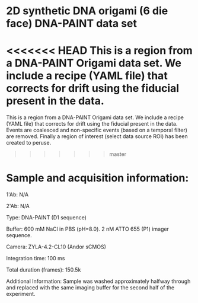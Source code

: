# 2D synthetic DNA origami (6 die face) DNA-PAINT data set #

<<<<<<< HEAD
This is a region from a DNA-PAINT Origami data set. We include a recipe (YAML file) that corrects for drift using the fiducial present in the data. 
=======
This is a region from a DNA-PAINT Origami data set. We include a recipe (YAML file) that corrects for drift using the fiducial present in the data. Events are coalesced and non-specific events (based on a temporal filter) are removed. Finally a region of interest (select data source ROI) has been created to peruse.
>>>>>>> master

# Sample and acquisition information: #

1'Ab: N/A

2'Ab: N/A

Type: DNA-PAINT (D1 sequence)

Buffer: 600 mM NaCl in PBS (pH=8.0). 2 nM ATTO 655 (P1) imager sequence.

Camera: ZYLA-4.2-CL10 (Andor sCMOS)

Integration time:  100 ms

Total duration (frames): 150.5k
 
Additional Information: Sample was washed approximately halfway through and replaced with the same imaging buffer for the second half of the experiment.